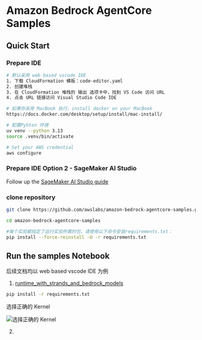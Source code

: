 # Amazon Bedrock AgentCore Samples

## Quick Start
### Prepare IDE
```bash
# 默认采用 web based vscode IDE
1. 下载 CloudFormation 模板：code-editor.yaml
2. 创建堆栈
3. 在 CloudFormation 堆栈的 输出 选项卡中，找到 VS Code 访问 URL
4. 点击 URL 链接访问 Visual Studio Code IDE

# 如果你采用 MacBook 执行，install docker on your MacBook
https://docs.docker.com/desktop/setup/install/mac-install/

# 配置Pyhton 环境
uv venv --python 3.13
source .venv/bin/activate

# Set your AWS credential
aws configure
```

### Prepare IDE Option 2 - SageMaker AI Studio
Follow up the [SageMaker AI Studio guide](https://catalog.workshops.aws/agentcore-deep-dive/zh-CN/00-prerequisites/03-sagemaker-studio)

### clone repository
```bash
git clone https://github.com/awslabs/amazon-bedrock-agentcore-samples.git

cd amazon-bedrock-agentcore-samples

#每个实验都指定了运行实验所需的包，请使用以下命令安装requirements.txt：
pip install --force-reinstall -U -r requirements.txt
```

## Run the samples Notebook

后续文档均以 web based vscode IDE 为例

1. [runtime_with_strands_and_bedrock_models](amazon-bedrock-agentcore-workshop/01-AgentCore-runtime/01-hosting-agent/01-strands-with-bedrock-model/runtime_with_strands_and_bedrock_models.ipynb)
```bash
pip install -r requirements.txt
```

选择正确的 Kernel

![选择正确的 Kernel]()

2. 
